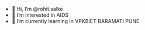 - 👋 Hi, I’m @rohit.salke
- 👀 I’m interested in AIDS
- 🌱 I’m currently learning in VPKBIET BARAMATI PUNE
